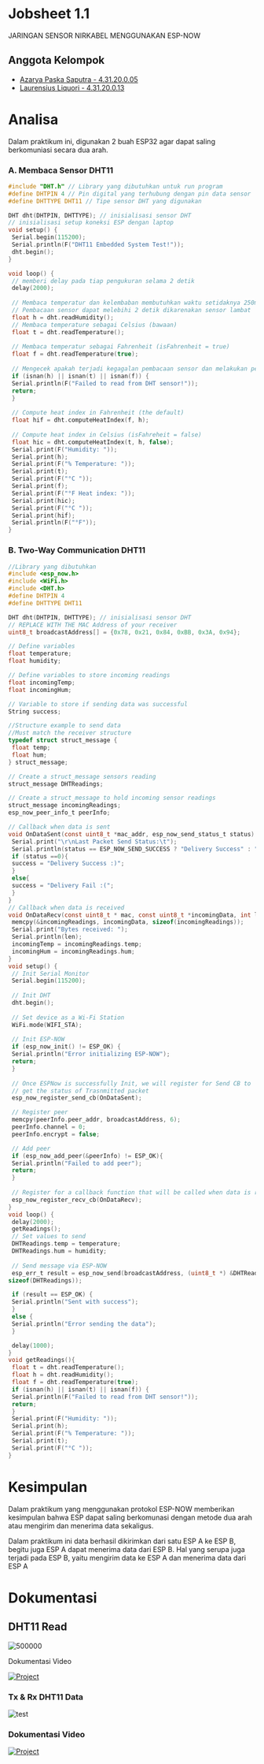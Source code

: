 # Jobsheet 1.1
JARINGAN SENSOR NIRKABEL MENGGUNAKAN ESP-NOW



## Anggota Kelompok

- [Azarya Paska Saputra - 4.31.20.0.05](https://github.com/azpaska)
- [Laurensius Liquori - 4.31.20.0.13](https://github.com/llaurensius)

# Analisa

Dalam praktikum ini, digunakan 2 buah ESP32 agar dapat saling berkomuniasi secara dua arah.

### A. Membaca Sensor DHT11 

```c
#include "DHT.h" // Library yang dibutuhkan untuk run program
#define DHTPIN 4 // Pin digital yang terhubung dengan pin data sensor
#define DHTTYPE DHT11 // Tipe sensor DHT yang digunakan

DHT dht(DHTPIN, DHTTYPE); // inisialisasi sensor DHT
// inisialisasi setup koneksi ESP dengan laptop
void setup() {
 Serial.begin(115200);
 Serial.println(F("DHT11 Embedded System Test!"));
 dht.begin();
}

void loop() {
 // memberi delay pada tiap pengukuran selama 2 detik
 delay(2000);
 
 // Membaca temperatur dan kelembaban membutuhkan waktu setidaknya 250ms
 // Pembacaan sensor dapat melebihi 2 detik dikarenakan sensor lambat
 float h = dht.readHumidity();
 // Membaca temperature sebagai Celsius (bawaan)
 float t = dht.readTemperature();
 
 // Membaca temperatur sebagai Fahrenheit (isFahrenheit = true)
 float f = dht.readTemperature(true);
 
 // Mengecek apakah terjadi kegagalan pembacaan sensor dan melakukan pembacaan ulang.
 if (isnan(h) || isnan(t) || isnan(f)) {
 Serial.println(F("Failed to read from DHT sensor!"));
 return;
 }
 
 // Compute heat index in Fahrenheit (the default)
 float hif = dht.computeHeatIndex(f, h);
 
 // Compute heat index in Celsius (isFahreheit = false)
 float hic = dht.computeHeatIndex(t, h, false);
 Serial.print(F("Humidity: "));
 Serial.print(h);
 Serial.print(F("% Temperature: "));
 Serial.print(t);
 Serial.print(F("°C "));
 Serial.print(f);
 Serial.print(F("°F Heat index: "));
 Serial.print(hic);
 Serial.print(F("°C "));
 Serial.print(hif);
 Serial.println(F("°F"));
}
```
### B. Two-Way Communication DHT11

```c
//Library yang dibutuhkan
#include <esp_now.h>
#include <WiFi.h>
#include <DHT.h>
#define DHTPIN 4
#define DHTTYPE DHT11

DHT dht(DHTPIN, DHTTYPE); // inisialisasi sensor DHT
// REPLACE WITH THE MAC Address of your receiver
uint8_t broadcastAddress[] = {0x78, 0x21, 0x84, 0xBB, 0x3A, 0x94};

// Define variables
float temperature;
float humidity;

// Define variables to store incoming readings
float incomingTemp;
float incomingHum;

// Variable to store if sending data was successful
String success;

//Structure example to send data
//Must match the receiver structure
typedef struct struct_message {
 float temp;
 float hum;
} struct_message;

// Create a struct_message sensors reading
struct_message DHTReadings;

// Create a struct_message to hold incoming sensor readings
struct_message incomingReadings;
esp_now_peer_info_t peerInfo;

// Callback when data is sent
void OnDataSent(const uint8_t *mac_addr, esp_now_send_status_t status) {
 Serial.print("\r\nLast Packet Send Status:\t");
 Serial.println(status == ESP_NOW_SEND_SUCCESS ? "Delivery Success" : "Delivery Fail");
 if (status ==0){
 success = "Delivery Success :)";
 }
 else{
 success = "Delivery Fail :(";
 }
}
// Callback when data is received
void OnDataRecv(const uint8_t * mac, const uint8_t *incomingData, int len) {
 memcpy(&incomingReadings, incomingData, sizeof(incomingReadings));
 Serial.print("Bytes received: ");
 Serial.println(len);
 incomingTemp = incomingReadings.temp;
 incomingHum = incomingReadings.hum;
}
void setup() {
 // Init Serial Monitor
 Serial.begin(115200);
 
 // Init DHT
 dht.begin();
 
 // Set device as a Wi-Fi Station
 WiFi.mode(WIFI_STA);
 
 // Init ESP-NOW
 if (esp_now_init() != ESP_OK) {
 Serial.println("Error initializing ESP-NOW");
 return;
 }
 
 // Once ESPNow is successfully Init, we will register for Send CB to
 // get the status of Trasnmitted packet
 esp_now_register_send_cb(OnDataSent);

 // Register peer
 memcpy(peerInfo.peer_addr, broadcastAddress, 6);
 peerInfo.channel = 0;
 peerInfo.encrypt = false;

 // Add peer
 if (esp_now_add_peer(&peerInfo) != ESP_OK){
 Serial.println("Failed to add peer");
 return;
 }
 
 // Register for a callback function that will be called when data is received
 esp_now_register_recv_cb(OnDataRecv);
}
void loop() {
 delay(2000);
 getReadings();
 // Set values to send
 DHTReadings.temp = temperature;
 DHTReadings.hum = humidity;
 
 // Send message via ESP-NOW
 esp_err_t result = esp_now_send(broadcastAddress, (uint8_t *) &DHTReadings,
sizeof(DHTReadings));

 if (result == ESP_OK) {
 Serial.println("Sent with success");
 }
 else {
 Serial.println("Error sending the data");
 }

 delay(1000);
}
void getReadings(){
 float t = dht.readTemperature();
 float h = dht.readHumidity();
 float f = dht.readTemperature(true);
 if (isnan(h) || isnan(t) || isnan(f)) {
 Serial.println(F("Failed to read from DHT sensor!"));
 return;
 }
 Serial.print(F("Humidity: "));
 Serial.print(h);
 Serial.print(F("% Temperature: "));
 Serial.print(t);
 Serial.print(F("°C "));
}
```


# Kesimpulan

Dalam praktikum yang menggunakan protokol ESP-NOW memberikan kesimpulan bahwa ESP dapat saling berkomunasi dengan metode dua arah atau mengirim dan menerima data sekaligus.

Dalam praktikum ini data berhasil dikirimkan dari satu ESP A ke ESP B, begitu juga ESP A dapat menerima data dari ESP B. Hal yang serupa juga terjadi pada ESP B, yaitu mengirim data ke ESP A dan menerima data dari ESP A

# Dokumentasi
## DHT11 Read
![500000](https://user-images.githubusercontent.com/118155742/210127901-444d1674-53e9-433c-8b2d-fafd67f2d557.jpg)

Dokumentasi Video

 [![Project](http://img.youtube.com/vi/u8l7PD0T5oc/0.jpg)](http://www.youtube.com/watch?v=u8l7PD0T5oc)


### Tx & Rx DHT11 Data
![test](https://user-images.githubusercontent.com/118155742/210127905-9a06ed43-51f1-4c68-a107-5ef8157ab890.jpg)

### Dokumentasi Video

 [![Project](http://img.youtube.com/vi/mjIHEiJML1Q/0.jpg)](http://www.youtube.com/watch?v=mjIHEiJML1Q)
